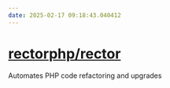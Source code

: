 ```yaml
---
date: 2025-02-17 09:18:43.040412
---
```


# [rectorphp/rector](https://github.com/rectorphp/rector)

Automates PHP code refactoring and upgrades